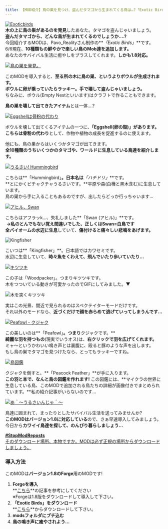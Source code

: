 ```yaml
---
title: 【MOD紹介】鳥の巣を見つけ、盗んだタマゴから生まれてくる鳥は…?「Exotic Birds」(1.8対応)
---
```


[![Exoticbirds](https://cdn-ak.f.st-hatena.com/images/fotolife/s/sasigume/20210208/20210208162813.png)](#d/d/dd72ea94.png "Exoticbirds")  
**木の上に鳥の巣があるのを発見**したあなた。タマゴを盗んじゃいましょう。  
**盗んだタマゴから、どんな鳥が生まれてくるのでしょうか….?**  
今回紹介するMODは、Pavo\_Realityさん制作の**_「Exotic Birds」_**です。  
6/6現在、**10種類もの鮮やかで楽しい鳥のMob達を追加します。**  
あなたのサバイバル生活に癒やしをプラスしてくれます。**しかも1.8対応。**

[![鳥の巣を発見。](https://cdn-ak.f.st-hatena.com/images/fotolife/s/sasigume/20210208/20210208125047.png)](#0/7/0731a094.png "鳥の巣を発見。")

このMODを導入すると、**至る所の木に鳥の巣、というよりボウルが生成されます。**  
**ボウルに卵が乗っていたらラッキー。手で壊して盗んじゃいましょう。**  
ちなみに、ボウル(Empty Nestといいます)はクラフトで作ることもできます。

**鳥の巣を壊して出てきたアイテム**とは一体….?

[![Eggshellは骨粉の代わり](https://cdn-ak.f.st-hatena.com/images/fotolife/s/sasigume/20210208/20210208124734.png)](#0/2/02b52071.png "Eggshellは骨粉の代わり")

ボウルを壊して出てくるアイテムの一つに、**「Eggshell(卵の殻)」**があります。  
こちらは**骨粉の代わり**として、作物や植物の成長を促進するのに使えます。

他にも、鳥の巣からはいくつかタマゴが出てきます。  
**全10種類のうちいくつかのタマゴや、ワールドに生息している鳥達を紹介します。**

[![うるさい! Hummingbird](https://cdn-ak.f.st-hatena.com/images/fotolife/s/sasigume/20210208/20210208155601.png)](#b/c/bcd86a7c.png "うるさい! Hummingbird")

こちらは**「Hummingbird」**。日本名は**_「ハチドリ」_**です。  
**とにかくビチャクチャうるさいです。**平原や森(白樺と黒木含む)に生息しています。  
鳥の巣から手に入ることもあるのですが、出したらどっか行っちゃいます…

[![アヒル、Swan](https://cdn-ak.f.st-hatena.com/images/fotolife/s/sasigume/20210208/20210208154840.png)](#b/4/b4b2e805.png "アヒル、Swan")

こちらはアフラッk…、失礼しました**「Swan (アヒル)」**です。  
 **→私のとんでもない覚え間違いでした、正しくはSwan=白鳥です**  
**全バイオームの水辺に生息**していて、**傷付けると痛々しい悲鳴をあげます。**

![Kingfisher](https://cdn-ak.f.st-hatena.com/images/fotolife/s/sasigume/20210208/20210208132745.png)

こいつは**「Kingfisher」**。日本語ではカワセミです。  
水辺に生息していて、**時々魚をくわえて、飛んでいたり歩いていたり…**

[![キツツキ](https://cdn-ak.f.st-hatena.com/images/fotolife/s/sasigume/20210208/20210208175316.png)](#f/1/f18e41dd.png "キツツキ")

この子は「Woodpacker」。つまりキツツキです。  
木をつついている動きが可愛かったのでGIFにしてみました。▼

![木を突くキツツキ](https://cdn-ak.f.st-hatena.com/images/fotolife/s/sasigume/20210208/20210208074619.gif)

実はこの光景、間近で見られるのはスペクテイターモードだけです。  
それ以外のモードなら、**近づくだけで顔を赤らめて逃げていってしまうんです…**

[![Peafowl - クジャク](https://cdn-ak.f.st-hatena.com/images/fotolife/s/sasigume/20210208/20210208150111.png)](#8/6/86f73462.png "Peafowl - 孔雀")

この美しいのは**「Peafowl」**。つまり**クジャクです。**  
**綺麗な羽を持つもの**(現実でいうオス)は、**右クリックで羽を広げてくれます。**  
ミャ～というかわいい鳴き声とは裏腹に、殴ると豚のような声を出します。  
もし鳥の巣でタマゴを見つけたなら、とってもラッキーですね。

[![鳥図鑑](https://cdn-ak.f.st-hatena.com/images/fotolife/s/sasigume/20210208/20210208130330.png)](#1/2/129e8e7f.png "鳥図鑑")

クジャクを倒すと、**「Peacock Feather」**が手に入ります。  
**この羽と本で、なんと鳥の図鑑を作れます!** この図鑑には、**マイクラの世界に生息している鳥、このMODで追加される鳥たちの詳細が画像付きでまとめられています。**私の紹介記事がいらないのです…

[![あ＾～うるさいんじゃ＾～](https://cdn-ak.f.st-hatena.com/images/fotolife/s/sasigume/20210208/20210208132547.png)](#2/9/29ecceb8.png "あ＾～うるさいんじゃ＾～")

鳥達に囲まれて、まったりとしたサバイバル生活を送ってみませんか?  
**このMODはバージョン1.8に対応している**ので、さぁ早速導入してみましょう。  
今日から**カワイイ鳥達を探して、のんびり暮らしましょう…**

[**#StopModReposts**  
そのダウンロード場所、本物ですか。MODは必ず正規の場所からダウンロードしましょう。](https://www.napoan.com/stop-mod-reposts/)

### 導入方法

このMODは**バージョン1.8のForge**用のMODです!

1.  **Forgeを導入**  
    **[こちら](/new-way-to-install-mod/#forge-inst)**の記事を参考にしてください  
    ※Forgeは1.8版をダウンロードして導入して下さい。
2.  **「Exotic Birds」をダウンロード**  
    **[こちら](http://www.minecraftforum.net/forums/mapping-and-modding/minecraft-mods/1282698-exotic-birds-peacocks-hummingbirds-woodpeckers-and "「Exotic birds」のダウンロード")**からダウンロードして下さい。
3.  **modsフォルダにブチ込む** 
4.  **鳥の鳴き声に癒やされよう…**
